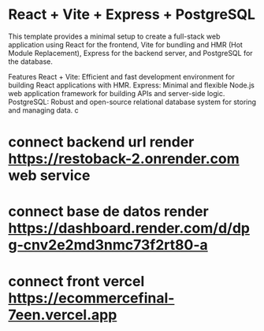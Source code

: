 
# React + Vite + Express + PostgreSQL
This template provides a minimal setup to create a full-stack web application using React for the frontend, Vite for bundling and HMR (Hot Module Replacement), Express for the backend server, and PostgreSQL for the database.

Features
React + Vite: Efficient and fast development environment for building React applications with HMR.
Express: Minimal and flexible Node.js web application framework for building APIs and server-side logic.
PostgreSQL: Robust and open-source relational database system for storing and managing data.
c

# connect backend  url render https://restoback-2.onrender.com web service

# connect base de datos render https://dashboard.render.com/d/dpg-cnv2e2md3nmc73f2rt80-a

# connect front vercel  https://ecommercefinal-7een.vercel.app